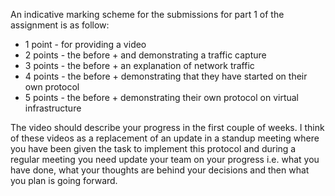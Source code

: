An indicative marking scheme for the submissions for part 1 of the assignment is as follow:  

- 1 point - for providing a video
- 2 points - the before + and demonstrating a traffic capture
- 3 points - the before + an explanation of network traffic
- 4 points - the before + demonstrating that they have started on their own protocol
- 5 points - the before + demonstrating their own protocol on virtual infrastructure

The video should describe your progress in the first couple of weeks. I think of these videos as a replacement of an update in a standup meeting where you have been given the task to implement this protocol and during a regular meeting you need update your team on your progress i.e. what you have done, what your thoughts are behind your decisions and then what you plan is going forward.
